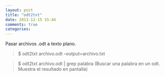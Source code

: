 ```yaml
---
layout: post
title: "odt2txt"
date: 2013-12-15 15:44
comments: true
categories: 
---
```

Pasar archivos .odt a texto plano.

>$ odt2txt archivo.odt –output=archivo.txt

>$ odt2txt archivo.odt | grep palabra (Buscar una palabra en un odt. Muestra el resultado en pantalla)

